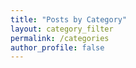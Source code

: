 ```yaml
---
title: "Posts by Category"
layout: category_filter
permalink: /categories
author_profile: false
---
```

